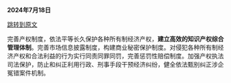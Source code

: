**2024年7月18日**  

[跳转到原文](https://baike.baidu.com/item/%E4%B8%AD%E5%85%B1%E4%B8%AD%E5%A4%AE%E5%85%B3%E4%BA%8E%E8%BF%9B%E4%B8%80%E6%AD%A5%E5%85%A8%E9%9D%A2%E6%B7%B1%E5%8C%96%E6%94%B9%E9%9D%A9%E3%80%81%E6%8E%A8%E8%BF%9B%E4%B8%AD%E5%9B%BD%E5%BC%8F%E7%8E%B0%E4%BB%A3%E5%8C%96%E7%9A%84%E5%86%B3%E5%AE%9A/64590983?fromModule=lemma_inlink)  

完善产权制度，依法平等长久保护各种所有制经济产权，**建立高效的知识产权综合管理体制**。完善市场信息披露制度，构建商业秘密保护制度。对侵犯各种所有制经济产权和合法利益的行为实行同责同罪同罚，完善惩罚性赔偿制度。加强产权执法司法保护，防止和纠正利用行政、刑事手段干预经济纠纷，健全依法甄别纠正涉企冤错案件机制。
